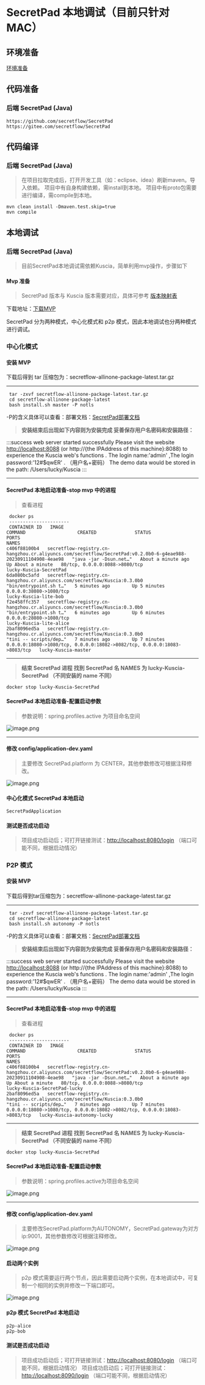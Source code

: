 # SecretPad 本地调试（目前只针对 MAC）

## 环境准备

[环境准备](build_SecretPad_cn.md#开发环境搭建)
## 代码准备

### 后端 SecretPad (Java)

```text
https://github.com/secretflow/SecretPad
https://gitee.com/secretflow/SecretPad
```

## 代码编译

### 后端 SecretPad (Java)

> 在项目拉取完成后，打开开发工具（如：eclipse、idea）刷新maven。导入依赖。
> 项目中有自身构建依赖，需install到本地。
> 项目中有proto包需要进行编译，需compile到本地。

```shell
mvn clean install -Dmaven.test.skip=true
mvn compile
```

## 本地调试

### 后端 SecretPad (Java)

> 目前SecretPad本地调试需依赖Kuscia，简单利用mvp操作，步骤如下

#### Mvp 准备
>SecretPad 版本与 Kuscia 版本需要对应，具体可参考
[版本映射表](../../README.zh-CN.md#组件版本)

下载地址：[下载MVP](https://secretflow-public.oss-cn-hangzhou.aliyuncs.com/mvp-packages/secretflow-allinone-package-latest.tar.gz)


SecretPad 分为两种模式，中心化模式和 p2p 模式，因此本地调试也分两种模式进行调试。


### 中心化模式

#### 安装 MVP

下载后得到 tar 压缩包为：secretflow-allinone-package-latest.tar.gz

---

```shell
 tar -zxvf secretflow-allinone-package-latest.tar.gz
 cd secretflow-allinone-package-latest
 bash install.sh master -P notls
```

-P的含义具体可以查看：部署文档：[SecretPad部署文档](../deployment/guide.md#installsh参数详解)


> **安装结束后出现如下内容则为安装完成 妥善保存用户名密码和安装路径：**

:::success
web server started successfully
Please visit the website [http://localhost:8088](http://localhost:8088) (or http://{the IPAddress of this machine}:8088)
to experience the Kuscia web's functions .
The login name:'admin' ,The login password:'12#$qwER' . （用户名+密码）
The demo data would be stored in the path: /Users/lucky/Kuscia
:::

---

#### SecretPad 本地启动准备-stop mvp 中的进程

> 查看进程

```shell
 docker ps
 ----------------------
 CONTAINER ID   IMAGE                                                                                                            COMMAND                   CREATED              STATUS              PORTS                                                                       NAMES
c406f88100b4   secretflow-registry.cn-hangzhou.cr.aliyuncs.com/secretflow/SecretPad:v0.2.0b0-6-g4eae988-20230911104908-4eae98   "java -jar -Dsun.net…"   About a minute ago   Up About a minute   80/tcp, 0.0.0.0:8088->8080/tcp                                              lucky-Kuscia-SecretPad
6da080bc5afd   secretflow-registry.cn-hangzhou.cr.aliyuncs.com/secretflow/Kuscia:0.3.0b0                                        "bin/entrypoint.sh t…"   5 minutes ago        Up 5 minutes        0.0.0.0:38080->1080/tcp                                                     lucky-Kuscia-lite-bob
f2e458ffc357   secretflow-registry.cn-hangzhou.cr.aliyuncs.com/secretflow/Kuscia:0.3.0b0                                        "bin/entrypoint.sh t…"   6 minutes ago        Up 6 minutes        0.0.0.0:28080->1080/tcp                                                     lucky-Kuscia-lite-alice
2baf8096ed5a   secretflow-registry.cn-hangzhou.cr.aliyuncs.com/secretflow/Kuscia:0.3.0b0                                        "tini -- scripts/dep…"   7 minutes ago        Up 7 minutes        0.0.0.0:18080->1080/tcp, 0.0.0.0:18082->8082/tcp, 0.0.0.0:18083->8083/tcp   lucky-Kuscia-master
```

---

> **结束 SecretPad 进程**
> **找到 SecretPad 名 NAMES 为 lucky-Kuscia-SecretPad （不同安装的 name 不同）**

```shell
docker stop lucky-Kuscia-SecretPad
```

#### SecretPad 本地启动准备-配置启动参数

> 参数说明：spring.profiles.active 为项目命名空间

![image.png](../imgs/center_active.png)

---

#### 修改 config/application-dev.yaml

>主要修改 SecretPad.platform 为 CENTER，其他参数修改可根据注释修改。

![image.png](../imgs/localdebug/center_yml.png)


#### 中心化模式 SecretPad 本地启动

```text
SecretPadApplication
```

#### 测试是否成功启动

> 项目成功启动后；可打开链接测试：[http://localhost:8080/login](http://localhost:8080/login) （端口可能不同，根据启动情况）

### P2P 模式

#### 安装 MVP

下载后得到tar压缩包为：secretflow-allinone-package-latest.tar.gz

---

```shell
 tar -zxvf secretflow-allinone-package-latest.tar.gz
 cd secretflow-allinone-package-latest
 bash install.sh autonomy -P notls
```

-P的含义具体可以查看：部署文档：[SecretPad部署文档](../deployment/guide.md#installsh参数详解)


> **安装结束后出现如下内容则为安装完成 妥善保存用户名密码和安装路径：**

:::success
web server started successfully
Please visit the website [http://localhost:8088](http://localhost:8088) (or http://{the IPAddress of this machine}:8088)
to experience the Kuscia web's functions .
The login name:'admin' ,The login password:'12#$qwER' . （用户名+密码）
The demo data would be stored in the path: /Users/lucky/Kuscia
:::

---

#### SecretPad 本地启动准备-stop mvp 中的进程

> 查看进程

```shell
 docker ps
 ----------------------
 CONTAINER ID   IMAGE                                                                                                            COMMAND                   CREATED              STATUS              PORTS                                                                       NAMES
c406f88100b4   secretflow-registry.cn-hangzhou.cr.aliyuncs.com/secretflow/SecretPad:v0.2.0b0-6-g4eae988-20230911104908-4eae98   "java -jar -Dsun.net…"   About a minute ago   Up About a minute   80/tcp, 0.0.0.0:8088->8080/tcp                                              lucky-Kuscia-SecretPad-lucky
2baf8096ed5a   secretflow-registry.cn-hangzhou.cr.aliyuncs.com/secretflow/Kuscia:0.3.0b0                                        "tini -- scripts/dep…"   7 minutes ago        Up 7 minutes        0.0.0.0:18080->1080/tcp, 0.0.0.0:18082->8082/tcp, 0.0.0.0:18083->8083/tcp   lucky-Kuscia-autonomy-lucky
```

---

> **结束 SecretPad 进程**
> **找到 SecretPad 名 NAMES 为 lucky-Kuscia-SecretPad （不同安装的 name 不同）**

```shell
docker stop lucky-Kuscia-SecretPad
```

#### SecretPad 本地启动准备-配置启动参数

> 参数说明：spring.profiles.active为项目命名空间

![image.png](../imgs/p2p_active.png)

---

#### 修改 config/application-dev.yaml

>主要修改SecretPad.platform为AUTONOMY，SecretPad.gateway为对方ip:9001，其他参数修改可根据注释修改。

![image.png](../imgs/localdebug/p2p_yml.png)

#### 启动两个实例

>p2p 模式需要运行两个节点，因此需要启动两个实例，在本地调试中，可复制一个相同的实例并修改一下端口即可。
>
![image.png](../imgs/localdebug/p2p_bob.png)

#### p2p 模式 SecretPad 本地启动

```text
p2p-alice
p2p-bob
```

#### 测试是否成功启动

> 项目成功启动后；可打开链接测试：[http://localhost:8080/login](http://localhost:8080/login) （端口可能不同，根据启动情况）
> 项目成功启动后；可打开链接测试：[http://localhost:8090/login](http://localhost:8090/login) （端口可能不同，根据启动情况）
